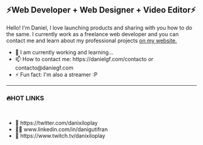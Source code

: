 <h2>⚡Web Developer + Web Designer + Video Editor⚡</h2>

<p>Hello! I'm Daniel, I love launching products and sharing with you how to do the same. I currently work as a freelance web developer and 
  you can contact me and learn about my professional projects <a href="https://danielgf.com">on my website.</a><br>
<ul>
  <li>💪 I am currently working and learning...<br>
  <li>📫 How to contact me: https://danielgf.com/contacto or contacto@daniegf.com<br>
  <li>⚡ Fun fact: I'm also a streamer :P<br>
</ul>
  
 <hr>
  
<h3>🔥HOT LINKS</h3><br>
  
<ul>
  <li>🐥 https://twitter.com/danixiloplay<br>
  <li>👨‍💼 www.linkedin.com/in/danigutifran<br>
  <li>🔴 https://www.twitch.tv/danixiloplay<br>
</ul>
</p>
